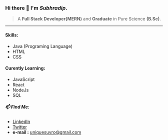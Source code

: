 ### Hi there 👋 I'm *Subhradip*.
> A **Full Stack Developer(MERN)** and **Graduate** in Pure Science **(B.Sc)**.

---

#### Skills:
* Java (Programing Language)
* HTML
* CSS

#### Curently Learning:
* JavaScript
* React
* NodeJs
* SQL

##### 📫 Find Me:
* [LinkedIn](https://www.linkedin.com/in/subhradip-nath-5b9170167/ "LinkedIn")
* [Twitter](https://twitter.com/SubhradipNath11 "twitter")
* **e-mail :** uniquesuvro@gmail.com

<!--
**SUVRO96/SUVRO96** is a ✨ _special_ ✨ repository because its `README.md` (this file) appears on your GitHub profile.

Here are some ideas to get you started:

- 🔭 I’m currently working on ...
- 🌱 I’m currently learning ...
- 👯 I’m looking to collaborate on ...
- 🤔 I’m looking for help with ...
- 💬 Ask me about ...
- 📫 How to reach me: ...
- 😄 Pronouns: ...
- ⚡ Fun fact: ...
-->
